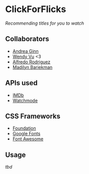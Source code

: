 # ClickForFlicks
*Recommending titles for you to watch*


## Collaborators
* [Andrea Ginn](https://github.com/andreaginn)
* [Wendy Vu](https://github.com/chewytaro) <3
* [Alfredo Rodriguez](https://github.com/AlfredRodr)
* [Madilyn Bariekman](https://github.com/mcbariekman)

## APIs used
* [IMDb](https://imdb-api.com/api)
* [Watchmode](https://api.watchmode.com/)

## CSS Frameworks
* [Foundation](https://get.foundation/index.html)
* [Google Fonts](https://developers.google.com/fonts/docs/developer_api#APIKey)
* [Font Awesome](https://fontawesome.com/)

## Usage
*tbd*


